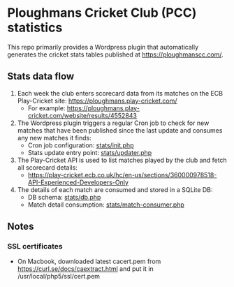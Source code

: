 # Ploughmans Cricket Club (PCC) statistics
This repo primarily provides a Wordpress plugin that automatically generates the cricket stats tables published at https://ploughmanscc.com/.

## Stats data flow
1. Each week the club enters scorecard data from its matches on the ECB Play-Cricket site: https://ploughmans.play-cricket.com/
    * For example: https://ploughmans.play-cricket.com/website/results/4552843
2. The Wordpress plugin triggers a regular Cron job to check for new matches that have been published since the last update and consumes any new matches it finds:
    * Cron job configuration: [stats/init.php](stats/init.php)
    * Stats update entry point: [stats/updater.php](stats/updater.php)
3. The Play-Cricket API is used to list matches played by the club and fetch all scorecard details:
    * https://play-cricket.ecb.co.uk/hc/en-us/sections/360000978518-API-Experienced-Developers-Only
4. The details of each match are consumed and stored in a SQLite DB:
    * DB schema: [stats/db.php](stats/db.php)
    * Match detail consumption: [stats/match-consumer.php](stats/match-consumer.php)


## Notes
### SSL certificates
- On Macbook, downloaded latest cacert.pem from https://curl.se/docs/caextract.html and put it in /usr/local/php5/ssl/cert.pem
